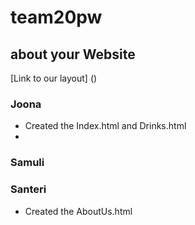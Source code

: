 # team20pw
 
## about your Website
[Link to our layout]
()
### Joona
- Created the Index.html and Drinks.html
- 
### Samuli

### Santeri
- Created the AboutUs.html